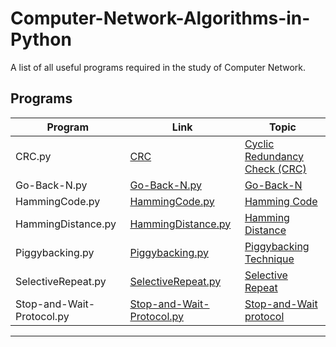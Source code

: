 # Computer-Network-Algorithms-in-Python
A list of all useful programs required in the study of Computer Network.

## Programs

| Program                        | Link                                                                                       | Topic                                                                                                                         |
| ------------------------------ | ------------------------------------------------------------------------------------------ | ------------------------------------------------------------------------------------------------------------------------------- |
| CRC.py                         | [CRC](https://github.com/Adrija-G/Computer-Network-Algorithms-in-Python/blob/main/CRC.py) | [Cyclic Redundancy Check (CRC)](https://en.wikipedia.org/wiki/Computation_of_cyclic_redundancy_checks)                        |
| Go-Back-N.py                   | [Go-Back-N.py](https://github.com/Adrija-G/Computer-Network-Algorithms-in-Python/blob/main/Go-Back-N.py)                     | [Go-Back-N](https://en.wikipedia.org/wiki/Go-Back-N_ARQ)                                                                      |
| HammingCode.py                 | [HammingCode.py](https://github.com/Adrija-G/Computer-Network-Algorithms-in-Python/blob/main/HammingCode.py)               | [Hamming Code](https://en.wikipedia.org/wiki/Hamming_code#General_algorithm)                                                |
| HammingDistance.py            | [HammingDistance.py](https://github.com/Adrija-G/Computer-Network-Algorithms-in-Python/blob/main/HammingDistance.py)       | [Hamming Distance](https://en.wikipedia.org/wiki/Hamming_distance#Error_detection_and_error_correction)                    |
| Piggybacking.py                | [Piggybacking.py](https://github.com/Adrija-G/Computer-Network-Algorithms-in-Python/blob/main/Piggybacking.py)             | [Piggybacking Technique](https://en.wikipedia.org/wiki/Piggybacking_(data_transmission)#Working_principle)                  |
| SelectiveRepeat.py             | [SelectiveRepeat.py](https://github.com/Adrija-G/Computer-Network-Algorithms-in-Python/blob/main/SelectiveRepeat.py)       | [Selective Repeat](https://en.wikipedia.org/wiki/Selective_Repeat_ARQ#Concept)                                                |
| Stop-and-Wait-Protocol.py      | [Stop-and-Wait-Protocol.py](https://github.com/Adrija-G/Computer-Network-Algorithms-in-Python/blob/main/Stop-and-Wait-Protocol.py) | [Stop-and-Wait protocol](https://en.wikipedia.org/wiki/Stop-and-wait_ARQ)                                                   |







________________________________________________________________________________________________________________________
